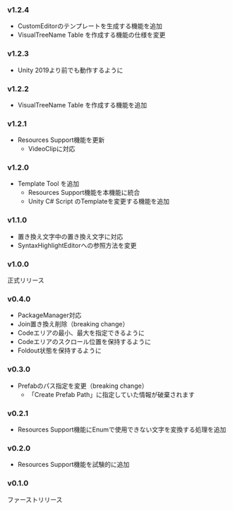 ### v1.2.4

- CustomEditorのテンプレートを生成する機能を追加
- VisualTreeName Table を作成する機能の仕様を変更

### v1.2.3

- Unity 2019より前でも動作するように

### v1.2.2

- VisualTreeName Table を作成する機能を追加

### v1.2.1

- Resources Support機能を更新
    - VideoClipに対応

### v1.2.0

- Template Tool を追加
    - Resources Support機能を本機能に統合
    - Unity C# Script のTemplateを変更する機能を追加

### v1.1.0

- 置き換え文字中の置き換え文字に対応
- SyntaxHighlightEditorへの参照方法を変更

### v1.0.0

正式リリース

### v0.4.0

- PackageManager対応
- Join置き換え削除（breaking change）
- Codeエリアの最小、最大を指定できるように
- Codeエリアのスクロール位置を保持するように
- Foldout状態を保持するように

### v0.3.0

- Prefabのパス指定を変更（breaking change）
  - 「Create Prefab Path」に指定していた情報が破棄されます

### v0.2.1

- Resources Support機能にEnumで使用できない文字を変換する処理を追加

### v0.2.0

- Resources Support機能を試験的に追加

### v0.1.0

ファーストリリース